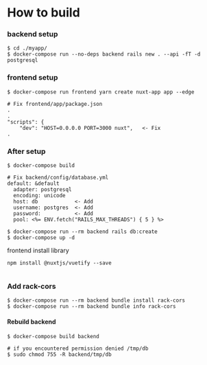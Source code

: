 # How to build


### backend setup
```
$ cd ./myapp/
$ docker-compose run --no-deps backend rails new . --api -fT -d postgresql
```

### frontend setup
```
$ docker-compose run frontend yarn create nuxt-app app --edge

# Fix frontend/app/package.json
.
.
"scripts": {
    "dev": "HOST=0.0.0.0 PORT=3000 nuxt",   <- Fix
.
```

### After setup
```
$ docker-compose build

# Fix backend/config/database.yml
default: &default
  adapter: postgresql
  encoding: unicode
  host: db            <- Add 
  username: postgres  <- Add 
  password:           <- Add 
  pool: <%= ENV.fetch("RAILS_MAX_THREADS") { 5 } %>

$ docker-compose run --rm backend rails db:create
$ docker-compose up -d
```

frontend install library
```
npm install @nuxtjs/vuetify --save


```

### Add rack-cors
```
$ docker-compose run --rm backend bundle install rack-cors
$ docker-compose run --rm backend bundle info rack-cors
```

#### Rebuild backend
```
$ docker-compose build backend

# if you encountered permission denied /tmp/db
$ sudo chmod 755 -R backend/tmp/db
```
